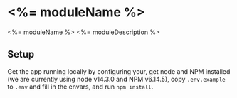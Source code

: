 # <%= moduleName %>
<%= moduleName %>
<%= moduleDescription %>

## Setup
Get the app running locally by configuring your, get node and NPM 
installed (we are currently using node v14.3.0 and NPM v6.14.5), copy `.env.example` to `.env` and fill in the envars, 
and run `npm install`.
